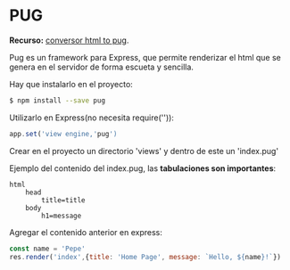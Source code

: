 # PUG

__Recurso:__ [conversor html to pug](http://html2jade.org/).

Pug es un framework para Express, que permite renderizar el html que se genera en el servidor de forma escueta y sencilla.

Hay que instalarlo en el proyecto:

```bash
$ npm install --save pug
```

Utilizarlo en Express(no necesita require('')):

```Javascript
app.set('view engine,'pug')
```

Crear en el proyecto un directorio 'views' y dentro de este un 'index.pug'

Ejemplo del contenido del index.pug, las __tabulaciones son importantes__:

```Pug
html
    head
        title=title
    body
        h1=message
```

Agregar el contenido anterior en express:

```Javascript
const name = 'Pepe'
res.render('index',{title: 'Home Page', message: `Hello, ${name}!`})
```

